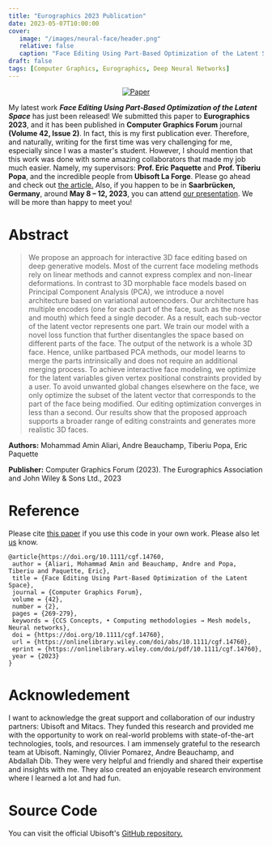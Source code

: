 ```yaml
---
title: "Eurographics 2023 Publication"
date: 2023-05-07T10:00:00
cover:
   image: "/images/neural-face/header.png"
   relative: false
   caption: "Face Editing Using Part‑Based Optimization of the Latent Space"
draft: false
tags: [Computer Graphics, Eurographics, Deep Neural Networks]
---
```

<div align='center'>
    <a href='http://dx.doi.org/10.1111/cgf.14760' target='_blank'><img loading="lazy" src="https://img.shields.io/badge/Paper-nueral--face-blue" alt="Paper" /></a>
</div>

My latest work _**Face Editing Using Part‑Based Optimization of the Latent Space**_ has just been released! We submitted this paper to **Eurographics 2023**, and it has been published in **Computer Graphics Forum** journal **(Volume 42, Issue 2)**. In fact, this is my first publication ever.
Therefore, and naturally, writing for the first time was very challenging for me, especially since I was a master's student.
However, I should mention that this work was done with some amazing collaborators that made my job much easier. Namely, my supervisors: **Prof. Eric Paquette** and **Prof. Tiberiu Popa**, and the incredible people from **Ubisoft La Forge**.
Please go ahead and check out [the article.](http://dx.doi.org/10.1111/cgf.14760) Also, if you happen to be in **Saarbrücken, Germany**, around **May 8 – 12, 2023**, you can attend [our presentation](https://eg2023.saarland-informatics-campus.de/full-program/#fp3-10-1).
We will be more than happy to meet you!

# Abstract
> We propose an approach for interactive 3D face editing based on deep generative models. Most of the current face modeling methods rely on linear methods and cannot express complex and non-linear deformations. In contrast to 3D morphable face models based on Principal Component Analysis (PCA), we introduce a novel architecture based on variational autoencoders. Our architecture has multiple encoders (one for each part of the face, such as the nose and mouth) which feed a single decoder. As a result, each sub-vector of the latent vector represents one part. We train our model with a novel loss function that further disentangles the space based on different parts of the face. The output of the network is a whole 3D face. Hence, unlike partbased PCA methods, our model learns to merge the parts intrinsically and does not require an additional merging process. To achieve interactive face modeling, we optimize for the latent variables given vertex positional constraints provided by a user. To avoid unwanted global changes elsewhere on the face, we only optimize the subset of the latent vector that corresponds to the part of the face being modified. Our editing optimization converges in less than a second. Our results show that the proposed approach supports a broader range of editing constraints and generates more realistic 3D faces.

**Authors:** Mohammad Amin Aliari, Andre Beauchamp, Tiberiu Popa, Eric Paquette

**Publisher:** Computer Graphics Forum (2023). The Eurographics Association and John Wiley & Sons Ltd., 2023

# Reference
Please cite [this paper](http://dx.doi.org/10.1111/cgf.14760) if you use this code in your own work. Please also let [us](mailto:eric.paquette@etsmtl.ca) know.
```
@article{https://doi.org/10.1111/cgf.14760,
 author = {Aliari, Mohammad Amin and Beauchamp, Andre and Popa, Tiberiu and Paquette, Eric},
 title = {Face Editing Using Part-Based Optimization of the Latent Space},
 journal = {Computer Graphics Forum},
 volume = {42},
 number = {2},
 pages = {269-279},
 keywords = {CCS Concepts, • Computing methodologies → Mesh models, Neural networks},
 doi = {https://doi.org/10.1111/cgf.14760},
 url = {https://onlinelibrary.wiley.com/doi/abs/10.1111/cgf.14760},
 eprint = {https://onlinelibrary.wiley.com/doi/pdf/10.1111/cgf.14760},
 year = {2023}
}

```

# Acknowledement
I want to acknowledge the great support and collaboration of our industry partners: Ubisoft and Mitacs.
They funded this research and provided me with the opportunity to work on real-world problems with state-of-the-art technologies, tools, and resources.
I am immensely grateful to the research team at Ubisoft. Namingly, Olivier Pomarez, Andre Beauchamp, and Abdallah Dib.
They were very helpful and friendly and shared their expertise and insights with me.
They also created an enjoyable research environment where I learned a lot and had fun.

# Source Code
You can visit the official Ubisoft's [GitHub repository.](https://github.com/ubisoft/ubisoft-laforge-face-editing-face-editing-using-part-based-optimization-of-the-latent-space)
